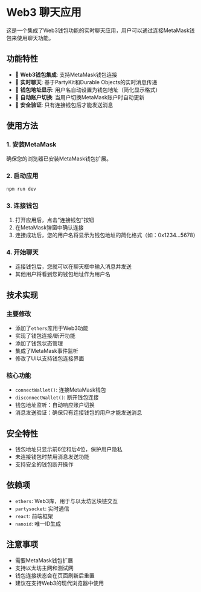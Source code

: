 # Web3 聊天应用

这是一个集成了Web3钱包功能的实时聊天应用，用户可以通过连接MetaMask钱包来使用聊天功能。

## 功能特性

- 🔗 **Web3钱包集成**: 支持MetaMask钱包连接
- 💬 **实时聊天**: 基于PartyKit和Durable Objects的实时消息传递
- 👤 **钱包地址显示**: 用户名自动设置为钱包地址（简化显示格式）
- 🔄 **自动账户切换**: 当用户切换MetaMask账户时自动更新
- 🚫 **安全验证**: 只有连接钱包后才能发送消息

## 使用方法

### 1. 安装MetaMask
确保您的浏览器已安装MetaMask钱包扩展。

### 2. 启动应用
```bash
npm run dev
```

### 3. 连接钱包
1. 打开应用后，点击"连接钱包"按钮
2. 在MetaMask弹窗中确认连接
3. 连接成功后，您的用户名将显示为钱包地址的简化格式（如：0x1234...5678）

### 4. 开始聊天
- 连接钱包后，您就可以在聊天框中输入消息并发送
- 其他用户将看到您的钱包地址作为用户名

## 技术实现

### 主要修改
- 添加了`ethers`库用于Web3功能
- 实现了钱包连接/断开功能
- 添加了钱包状态管理
- 集成了MetaMask事件监听
- 修改了UI以支持钱包连接界面

### 核心功能
- `connectWallet()`: 连接MetaMask钱包
- `disconnectWallet()`: 断开钱包连接
- 钱包地址监听：自动响应账户切换
- 消息发送验证：确保只有连接钱包的用户才能发送消息

## 安全特性

- 钱包地址只显示前6位和后4位，保护用户隐私
- 未连接钱包时禁用消息发送功能
- 支持安全的钱包断开操作

## 依赖项

- `ethers`: Web3库，用于与以太坊区块链交互
- `partysocket`: 实时通信
- `react`: 前端框架
- `nanoid`: 唯一ID生成

## 注意事项

- 需要MetaMask钱包扩展
- 支持以太坊主网和测试网
- 钱包连接状态会在页面刷新后重置
- 建议在支持Web3的现代浏览器中使用 